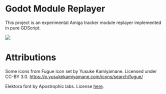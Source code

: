 # Godot Module Replayer

This project is an experimental Amiga tracker module replayer implemented in pure GDScript.

![](https://i.redd.it/rfydfhlibty21.png)

# Attributions

Some icons from Fugue icon set by Yusuke Kamiyamane.  Licensed under CC-BY 3.0.
https://p.yusukekamiyamane.com/icons/search/fugue/

Elektora font by Apostrophic labs.  License [here](http://web.archive.org/web/20030408055445/www.hardcovermedia.com/lab/Pages/info.html).